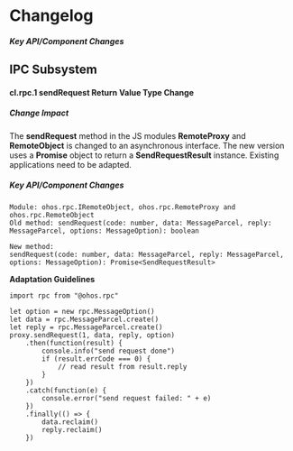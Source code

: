 # Changelog
##### Key API/Component Changes
## IPC Subsystem
#### cl.rpc.1 sendRequest Return Value Type Change

##### Change Impact

The **sendRequest** method in the JS modules **RemoteProxy** and **RemoteObject** is changed to an asynchronous interface. The new version uses a **Promise** object to return a **SendRequestResult** instance. Existing applications need to be adapted.

##### Key API/Component Changes

```
Module: ohos.rpc.IRemoteObject, ohos.rpc.RemoteProxy and ohos.rpc.RemoteObject
Old method: sendRequest(code: number, data: MessageParcel, reply: MessageParcel, options: MessageOption): boolean

New method:
sendRequest(code: number, data: MessageParcel, reply: MessageParcel, options: MessageOption): Promise<SendRequestResult>
```

**Adaptation Guidelines**

```
import rpc from "@ohos.rpc"

let option = new rpc.MessageOption()
let data = rpc.MessageParcel.create()
let reply = rpc.MessageParcel.create()
proxy.sendRequest(1, data, reply, option)
	.then(function(result) {  
		console.info("send request done")
		if (result.errCode === 0) {
			// read result from result.reply
		}
	})
	.catch(function(e) {
		console.error("send request failed: " + e)
	})
	.finally(() => {
		data.reclaim()
		reply.reclaim()
	})
```
